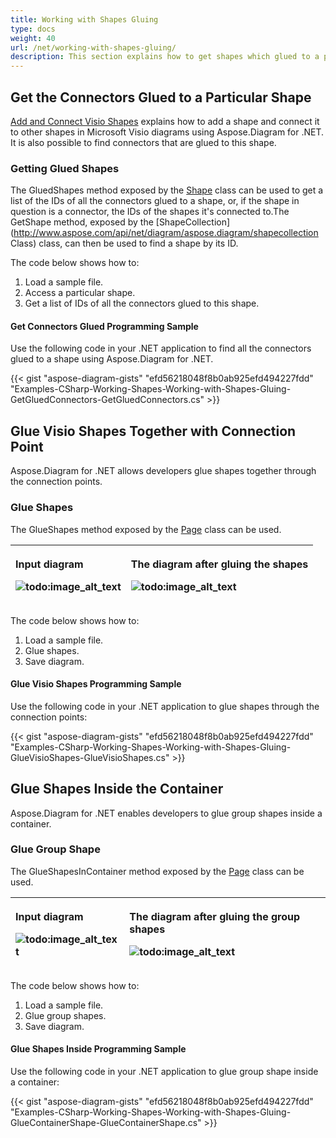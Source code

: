 ```yaml
---
title: Working with Shapes Gluing
type: docs
weight: 40
url: /net/working-with-shapes-gluing/
description: This section explains how to get shapes which glued to a particular shape with Aspose.Diagram.
---
```


## **Get the Connectors Glued to a Particular Shape**
[Add and Connect Visio Shapes](https://docs.aspose.com/diagram/net/add-retrieve-copy-and-read-visio-shape-data/) explains how to add a shape and connect it to other shapes in Microsoft Visio diagrams using Aspose.Diagram for .NET. It is also possible to find connectors that are glued to this shape.
### **Getting Glued Shapes**
The GluedShapes method exposed by the [Shape](http://www.aspose.com/api/net/diagram/aspose.diagram/shape) class can be used to get a list of the IDs of all the connectors glued to a shape, or, if the shape in question is a connector, the IDs of the shapes it's connected to.The GetShape method, exposed by the [ShapeCollection](http://www.aspose.com/api/net/diagram/aspose.diagram/shapecollection Class) class, can then be used to find a shape by its ID.

The code below shows how to:

1. Load a sample file.
1. Access a particular shape.
1. Get a list of IDs of all the connectors glued to this shape.
#### **Get Connectors Glued Programming Sample**
Use the following code in your .NET application to find all the connectors glued to a shape using Aspose.Diagram for .NET.

{{< gist "aspose-diagram-gists" "efd56218048f8b0ab925efd494227fdd" "Examples-CSharp-Working-Shapes-Working-with-Shapes-Gluing-GetGluedConnectors-GetGluedConnectors.cs" >}}
## **Glue Visio Shapes Together with Connection Point**
Aspose.Diagram for .NET allows developers glue shapes together through the connection points.
### **Glue Shapes**
The GlueShapes method exposed by the [Page](http://www.aspose.com/api/net/diagram/aspose.diagram/page) class can be used.

|<p>**Input diagram** </p><p>![todo:image_alt_text](working-with-shapes-gluing_1.png)</p>|<p>**The diagram after gluing the shapes** </p><p>![todo:image_alt_text](working-with-shapes-gluing_2.png)</p>|
| :- | :- |
The code below shows how to:

1. Load a sample file.
1. Glue shapes.
1. Save diagram.
#### **Glue Visio Shapes Programming Sample**
Use the following code in your .NET application to glue shapes through the connection points:

{{< gist "aspose-diagram-gists" "efd56218048f8b0ab925efd494227fdd" "Examples-CSharp-Working-Shapes-Working-with-Shapes-Gluing-GlueVisioShapes-GlueVisioShapes.cs" >}}
## **Glue Shapes Inside the Container**
Aspose.Diagram for .NET enables developers to glue group shapes inside a container.
### **Glue Group Shape**
The GlueShapesInContainer method exposed by the [Page](http://www.aspose.com/api/net/diagram/aspose.diagram/page) class can be used.

|<p>**Input diagram** </p><p>![todo:image_alt_text](working-with-shapes-gluing_3.png)</p>|<p>**The diagram after gluing the group shapes** </p><p>![todo:image_alt_text](working-with-shapes-gluing_4.png)</p>|
| :- | :- |
The code below shows how to:

1. Load a sample file.
1. Glue group shapes.
1. Save diagram.
#### **Glue Shapes Inside Programming Sample**
Use the following code in your .NET application to glue group shape inside a container:

{{< gist "aspose-diagram-gists" "efd56218048f8b0ab925efd494227fdd" "Examples-CSharp-Working-Shapes-Working-with-Shapes-Gluing-GlueContainerShape-GlueContainerShape.cs" >}}
